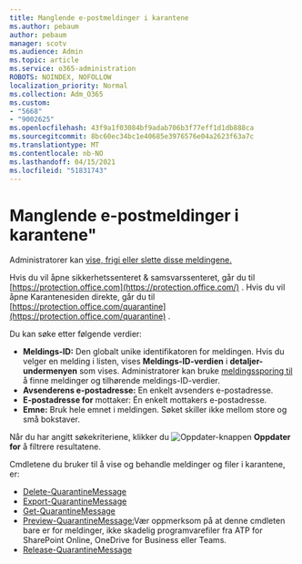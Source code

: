 ```yaml
---
title: Manglende e-postmeldinger i karantene
ms.author: pebaum
author: pebaum
manager: scotv
ms.audience: Admin
ms.topic: article
ms.service: o365-administration
ROBOTS: NOINDEX, NOFOLLOW
localization_priority: Normal
ms.collection: Adm_O365
ms.custom:
- "5668"
- "9002625"
ms.openlocfilehash: 43f9a1f03084bf9adab706b3f77eff1d1db888ca
ms.sourcegitcommit: 8bc60ec34bc1e40685e3976576e04a2623f63a7c
ms.translationtype: MT
ms.contentlocale: nb-NO
ms.lasthandoff: 04/15/2021
ms.locfileid: "51831743"
---
```

# <a name="missing-emails-in-quarantine"></a>Manglende e-postmeldinger i karantene"

Administratorer kan [vise, frigi eller slette disse meldingene.](https://docs.microsoft.com/microsoft-365/security/office-365-security/manage-quarantined-messages-and-files?view=o365-worldwide)

Hvis du vil åpne sikkerhetssenteret & samsvarssenteret, går du til [https://protection.office.com](https://protection.office.com/) . Hvis du vil åpne Karantenesiden direkte, går du til [https://protection.office.com/quarantine](https://protection.office.com/quarantine) .  

Du kan søke etter følgende verdier:  

- **Meldings-ID:** Den globalt unike identifikatoren for meldingen. Hvis du velger en melding i listen, vises  **Meldings-ID-verdien**  i  **detaljer-undermenyen**  som vises. Administratorer kan bruke [meldingssporing til](https://docs.microsoft.com/microsoft-365/security/office-365-security/message-trace-scc?view=o365-worldwide) å finne meldinger og tilhørende meldings-ID-verdier.
- **Avsenderens e-postadresse:** En enkelt avsenders e-postadresse.
- **E-postadresse for** mottaker: Én enkelt mottakers e-postadresse.
- **Emne:** Bruk hele emnet i meldingen. Søket skiller ikke mellom store og små bokstaver.

Når du har angitt søkekriteriene, klikker du ![ Oppdater-knappen ](https://docs.microsoft.com/microsoft-365/media/scc-quarantine-refresh.png?view=o365-worldwide) **Oppdater for** å filtrere resultatene.  

Cmdletene du bruker til å vise og behandle meldinger og filer i karantene, er:
- [Delete-QuarantineMessage](https://docs.microsoft.com/powershell/module/exchange/delete-quarantinemessage)
- [Export-QuarantineMessage](https://docs.microsoft.com/powershell/module/exchange/export-quarantinemessage)
- [Get-QuarantineMessage](https://docs.microsoft.com/powershell/module/exchange/get-quarantinemessage)
- [Preview-QuarantineMessage:](https://docs.microsoft.com/powershell/module/exchange/preview-quarantinemessage)Vær oppmerksom på at denne cmdleten bare er for meldinger, ikke skadelig programvarefiler fra ATP for SharePoint Online, OneDrive for Business eller Teams.
- [Release-QuarantineMessage](https://docs.microsoft.com/powershell/module/exchange/release-quarantinemessage)
